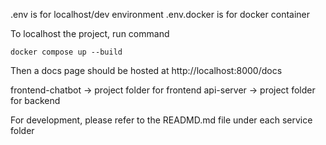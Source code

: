 .env is for localhost/dev environment
.env.docker is for docker container


To localhost the project, run command
```
docker compose up --build
```

Then a docs page should be hosted at
http://localhost:8000/docs


frontend-chatbot -> project folder for frontend
api-server -> project folder for backend

For development, please refer to the READMD.md file under each service folder
